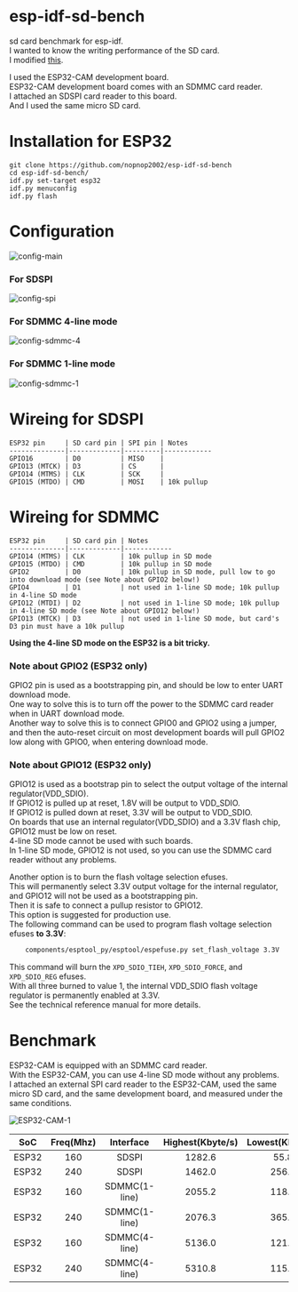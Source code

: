 # esp-idf-sd-bench
sd card benchmark for esp-idf.   
I wanted to know the writing performance of the SD card.   
I modified [this](https://github.com/kunsen-an/espidf_sd_card_write_test).   

I used the ESP32-CAM development board.   
ESP32-CAM development board comes with an SDMMC card reader.   
I attached an SDSPI card reader to this board.   
And I used the same micro SD card.   

# Installation for ESP32
```
git clone https://github.com/nopnop2002/esp-idf-sd-bench
cd esp-idf-sd-bench/
idf.py set-target esp32
idf.py menuconfig
idf.py flash
```


# Configuration

![config-main](https://user-images.githubusercontent.com/6020549/127577532-f6522d74-224c-4b29-85ab-b7fd1ad58e7a.jpg)

### For SDSPI   
![config-spi](https://user-images.githubusercontent.com/6020549/127577535-99519b3d-d662-4109-abe1-6b716265ec20.jpg)

### For SDMMC 4-line mode   
![config-sdmmc-4](https://user-images.githubusercontent.com/6020549/129650135-ba0efa8f-c094-4977-9a00-a1cf6184ed0a.jpg)

### For SDMMC 1-line mode   
![config-sdmmc-1](https://user-images.githubusercontent.com/6020549/129650160-0848fd68-356e-4308-bf4e-3fbc15703773.jpg)

# Wireing for SDSPI
```
ESP32 pin     | SD card pin | SPI pin | Notes
--------------|-------------|---------|------------
GPIO16        | D0          | MISO    |
GPIO13 (MTCK) | D3          | CS      | 
GPIO14 (MTMS) | CLK         | SCK     | 
GPIO15 (MTDO) | CMD         | MOSI    | 10k pullup 
```

# Wireing for SDMMC
```
ESP32 pin     | SD card pin | Notes
--------------|-------------|------------
GPIO14 (MTMS) | CLK         | 10k pullup in SD mode
GPIO15 (MTDO) | CMD         | 10k pullup in SD mode
GPIO2         | D0          | 10k pullup in SD mode, pull low to go into download mode (see Note about GPIO2 below!)
GPIO4         | D1          | not used in 1-line SD mode; 10k pullup in 4-line SD mode
GPIO12 (MTDI) | D2          | not used in 1-line SD mode; 10k pullup in 4-line SD mode (see Note about GPIO12 below!)
GPIO13 (MTCK) | D3          | not used in 1-line SD mode, but card's D3 pin must have a 10k pullup
```

__Using the 4-line SD mode on the ESP32 is a bit tricky.__   

### Note about GPIO2 (ESP32 only)
GPIO2 pin is used as a bootstrapping pin, and should be low to enter UART download mode.   
One way to solve this is to turn off the power to the SDMMC card reader when in UART download mode.   
Another way to solve this is to connect GPIO0 and GPIO2 using a jumper, and then the auto-reset circuit on most development boards will pull GPIO2 low along with GPIO0, when entering download mode.

### Note about GPIO12 (ESP32 only)
GPIO12 is used as a bootstrap pin to select the output voltage of the internal regulator(VDD_SDIO).   
If GPIO12 is pulled up at reset, 1.8V will be output to VDD_SDIO.   
If GPIO12 is pulled down at reset, 3.3V will be output to VDD_SDIO.   
On boards that use an internal regulator(VDD_SDIO) and a 3.3V flash chip, GPIO12 must be low on reset.   
4-line SD mode cannot be used with such boards.   
In 1-line SD mode, GPIO12 is not used, so you can use the SDMMC card reader without any problems.

Another option is to burn the flash voltage selection efuses.   
This will permanently select 3.3V output voltage for the internal regulator, and GPIO12 will not be used as a bootstrapping pin.   
Then it is safe to connect a pullup resistor to GPIO12.   
This option is suggested for production use.   
The following command can be used to program flash voltage selection efuses **to 3.3V**:
```sh
    components/esptool_py/esptool/espefuse.py set_flash_voltage 3.3V
```

This command will burn the `XPD_SDIO_TIEH`, `XPD_SDIO_FORCE`, and `XPD_SDIO_REG` efuses.   
With all three burned to value 1, the internal VDD_SDIO flash voltage regulator is permanently enabled at 3.3V.   
See the technical reference manual for more details.   

# Benchmark   
ESP32-CAM is equipped with an SDMMC card reader.   
With the ESP32-CAM, you can use 4-line SD mode without any problems.   
I attached an external SPI card reader to the ESP32-CAM, used the same micro SD card, and the same development board, and measured under the same conditions.   

![ESP32-CAM-1](https://user-images.githubusercontent.com/6020549/127579321-129422ee-8210-46a8-831a-71a2b28de89a.JPG)

|SoC|Freq(Mhz)|Interface|Highest(Kbyte/s)|Lowest(Kbyte/s)|
|:-:|:-:|:-:|:-:|:-:|
|ESP32|160|SDSPI|1282.6|55.8|
|ESP32|240|SDSPI|1462.0|256.9|
|ESP32|160|SDMMC(1-line)|2055.2|118.1|
|ESP32|240|SDMMC(1-line)|2076.3|365.3|
|ESP32|160|SDMMC(4-line)|5136.0|121.4|
|ESP32|240|SDMMC(4-line)|5310.8|115.7|
